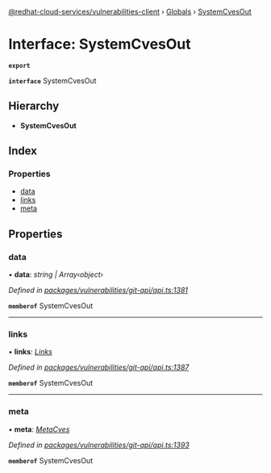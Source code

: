 [@redhat-cloud-services/vulnerabilities-client](../README.md) › [Globals](../globals.md) › [SystemCvesOut](systemcvesout.md)

# Interface: SystemCvesOut

**`export`** 

**`interface`** SystemCvesOut

## Hierarchy

* **SystemCvesOut**

## Index

### Properties

* [data](systemcvesout.md#data)
* [links](systemcvesout.md#links)
* [meta](systemcvesout.md#meta)

## Properties

###  data

• **data**: *string | Array‹object›*

*Defined in [packages/vulnerabilities/git-api/api.ts:1381](https://github.com/RedHatInsights/javascript-clients/blob/master/packages/vulnerabilities/git-api/api.ts#L1381)*

**`memberof`** SystemCvesOut

___

###  links

• **links**: *[Links](links.md)*

*Defined in [packages/vulnerabilities/git-api/api.ts:1387](https://github.com/RedHatInsights/javascript-clients/blob/master/packages/vulnerabilities/git-api/api.ts#L1387)*

**`memberof`** SystemCvesOut

___

###  meta

• **meta**: *[MetaCves](metacves.md)*

*Defined in [packages/vulnerabilities/git-api/api.ts:1393](https://github.com/RedHatInsights/javascript-clients/blob/master/packages/vulnerabilities/git-api/api.ts#L1393)*

**`memberof`** SystemCvesOut
